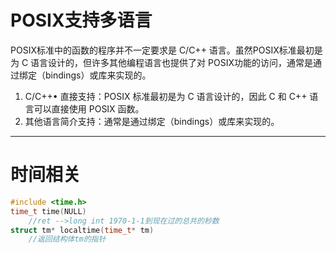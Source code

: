# POSIX支持多语言

POSIX标准中的函数的程序并不一定要求是 C/C++ 语言。虽然POSIX标准最初是为 C 语言设计的，但许多其他编程语言也提供了对 POSIX功能的访问，通常是通过绑定（bindings）或库来实现的。

1. C/C++• 直接支持：POSIX 标准最初是为 C 语言设计的，因此 C 和 C++ 语言可以直接使用 POSIX 函数。
2. 其他语言简介支持：通常是通过绑定（bindings）或库来实现的。

------

# 时间相关

```c
#include <time.h>
time_t time(NULL)
    //ret -->long int 1970-1-1到现在过的总共的秒数
struct tm* localtime(time_t* tm)
    //返回结构体tm的指针
```

